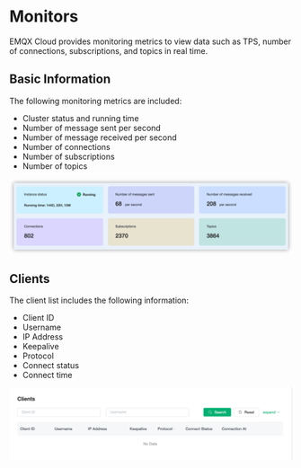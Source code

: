 # Monitors

EMQX Cloud provides monitoring metrics to view data such as TPS, number of connections, subscriptions, and topics in real time.

## Basic Information
The following monitoring metrics are included:
* Cluster status and running time
* Number of message sent per second
* Number of message received per second
* Number of connections
* Number of subscriptions
* Number of topics

![monitor](./_assets/monitor.png)

## Clients
The client list includes the following information:
* Client ID
* Username
* IP Address
* Keepalive
* Protocol
* Connect status
* Connect time

![client](./_assets/client.png)



